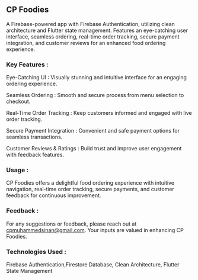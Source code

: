 ## CP Foodies

A Firebase-powered app with Firebase Authentication, utilizing clean architecture and Flutter state management. Features an eye-catching user interface, seamless ordering, real-time order tracking, secure payment integration, and customer reviews for an enhanced food ordering experience.

### Key Features :

Eye-Catching UI : Visually stunning and intuitive interface for an engaging ordering experience.

Seamless Ordering : Smooth and secure process from menu selection to checkout.

Real-Time Order Tracking : Keep customers informed and engaged with live order tracking.

Secure Payment Integration : Convenient and safe payment options for seamless transactions.

Customer Reviews & Ratings : Build trust and improve user engagement with feedback features.

### Usage :
CP Foodies offers a delightful food ordering experience with intuitive navigation, real-time order tracking, secure payments, and customer feedback for continuous improvement.

### Feedback :
For any suggestions or feedback, please reach out at cpmuhammedsinan@gmail.com. Your inputs are valued in enhancing CP Foodies.

### Technologies Used :
Firebase Authentication,Firestore Database, Clean Architecture, Flutter State Management

